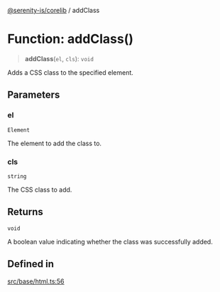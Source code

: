 [@serenity-is/corelib](../README.md) / addClass

# Function: addClass()

> **addClass**(`el`, `cls`): `void`

Adds a CSS class to the specified element.

## Parameters

### el

`Element`

The element to add the class to.

### cls

`string`

The CSS class to add.

## Returns

`void`

A boolean value indicating whether the class was successfully added.

## Defined in

[src/base/html.ts:56](https://github.com/serenity-is/serenity/blob/master/packages/corelib/src/base/html.ts#L56)

